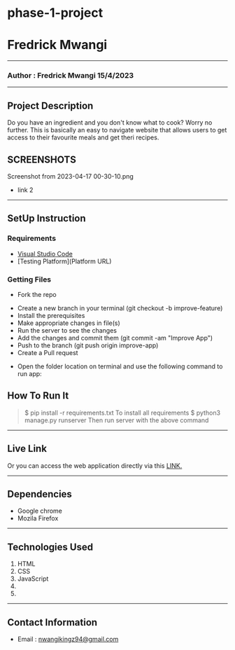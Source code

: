 # phase-1-project
# Fredrick Mwangi
*****
### Author : Fredrick Mwangi 15/4/2023
****
## Project Description
Do you have an ingredient and you don't know what to cook? Worry no further. This is basically an easy to navigate website that allows users to get access to their favourite meals and get theri recipes. 
## SCREENSHOTS
Screenshot from 2023-04-17 00-30-10.png
- link 2


********
## SetUp Instruction
### Requirements
* [Visual Studio Code](https://code.visualstudio.com/download)
* [Testing Platform](Platform URL)


### Getting Files
* Fork the repo
- Create a new branch in your terminal (git checkout -b improve-feature)
- Install the prerequisites
- Make appropriate changes in file(s)
- Run the server to see the changes
- Add the changes and commit them (git commit -am "Improve App")
- Push to the branch (git push origin improve-app)
- Create a Pull request
* Open the folder location on terminal and use the following command to run app:

## How To Run It
>  $ pip install -r requirements.txt
To install all requirements
> $ python3 manage.py runserver
Then run server with the above command
*****
## Live Link
Or you can access the web application directly via this [LINK.](link.com/)
*****
## Dependencies
- Google chrome
- Mozila Firefox
*****
## Technologies Used
1. HTML
2. CSS
3. JavaScript
4. 
5. 
*****
## Contact Information
* Email : nwangikingz94@gmail.com